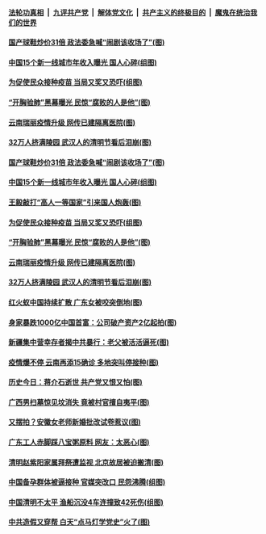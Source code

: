 ####  [法轮功真相](../../../../basic/blob/master/README.md?t=04070901) &nbsp;|&nbsp; [九评共产党](../../../../9ping.md/blob/master/README.md?t=04070901) &nbsp;|&nbsp; [解体党文化](../../../../jtdwh.md/blob/master/README.md?t=04070901)  &nbsp;|&nbsp; [共产主义的终极目的](../../../../gczydzjmd.md/blob/master/README.md?t=04070901) &nbsp;|&nbsp; [魔鬼在统治我们的世界](../../../../mgztzwmdsj.md/blob/master/README.md?t=04070901) 

#### [国产球鞋炒价31倍 政法委急喊“闹剧该收场了”(图)](../pages/p1/967965.md?t=04070901) 

#### [中国15个新一线城市年收入曝光 国人心碎(组图)](../pages/p1/967932.md?t=04070901) 

#### [为促使民众接种疫苗 当局又奖又恐吓(组图)](../pages/p1/967916.md?t=04070901) 

#### [“开胸验肺”黑幕曝光 民惊“腐败的人是他”(图)](../pages/p1/967899.md?t=04070901) 

#### [云南瑞丽疫情升级 网传已建隔离医院(图)](../pages/p1/967879.md?t=04070901) 

#### [32万人挤满陵园 武汉人的清明节看后泪崩(图)](../pages/p1/967835.md?t=04070901) 

#### [国产球鞋炒价31倍 政法委急喊“闹剧该收场了”(图)](../pages/p1/967965.md?t=04070901) 

#### [中国15个新一线城市年收入曝光 国人心碎(组图)](../pages/p1/967932.md?t=04070901) 

#### [王毅敲打“高人一等国家”引来国人炮轰(图)](../pages/p1/967940.md?t=04070901) 

#### [为促使民众接种疫苗 当局又奖又恐吓(组图)](../pages/p1/967916.md?t=04070901) 

#### [“开胸验肺”黑幕曝光 民惊“腐败的人是他”(图)](../pages/p1/967899.md?t=04070901) 

#### [云南瑞丽疫情升级 网传已建隔离医院(图)](../pages/p1/967879.md?t=04070901) 

#### [32万人挤满陵园 武汉人的清明节看后泪崩(图)](../pages/p1/967835.md?t=04070901) 


#### [红火蚁中国持续扩散 广东女被咬突倒地(图)](../pages/p1/967837.md?t=04070901) 

#### [身家暴跌1000亿中国首富：公司破产资产2亿起拍(图)](../pages/p1/967856.md?t=04070901) 

#### [新疆集中营幸存者揭中共暴行：老父被活活逼死(图)](../pages/p1/967849.md?t=04070901) 

#### [疫情爆不停 云南再添15确诊 多地突叫停接种(图)](../pages/p1/967824.md?t=04070901) 

#### [历史今日：蒋介石逝世 共产党又恨又怕(图)](../pages/p1/967833.md?t=04070901) 

#### [广西男扫墓惊见坟消失 竟被村官擅自夷平(图)](../pages/p1/967788.md?t=04070901) 

#### [又摆拍？安徽女老师新婚批改试卷惹议(图)](../pages/p1/967813.md?t=04070901) 

#### [广东工人赤脚踩八宝粥原料 网友：太恶心(图)](../pages/p1/967804.md?t=04070901) 

#### [清明赵紫阳家属拜祭遭监视 北京故居被迫搬清(图)](../pages/p1/967766.md?t=04070901) 

#### [中国备孕群体被逼接种 官媒突改口 民怨沸腾(组图)](../pages/p1/967755.md?t=04070901) 

#### [中国清明不太平 渔船沉没4车连撞致42死伤(组图)](../pages/p1/967742.md?t=04070901) 

#### [中共造假又穿帮 白天“点马灯学党史”火了(图)](../pages/p1/967629.md?t=04070901) 

